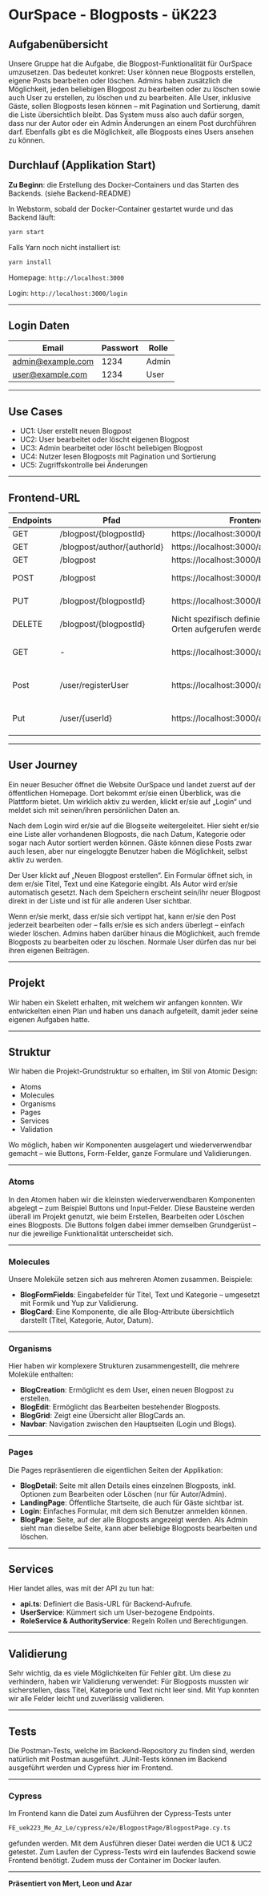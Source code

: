 # OurSpace - Blogposts - üK223

## Aufgabenübersicht

Unsere Gruppe hat die Aufgabe, die Blogpost-Funktionalität für OurSpace umzusetzen.
Das bedeutet konkret:
User können neue Blogposts erstellen, eigene Posts bearbeiten oder löschen.
Admins haben zusätzlich die Möglichkeit, jeden beliebigen Blogpost zu bearbeiten oder zu löschen sowie auch User zu erstellen, zu löschen und zu bearbeiten.
Alle User, inklusive Gäste, sollen Blogposts lesen können – mit Pagination und Sortierung, damit die Liste übersichtlich bleibt.
Das System muss also auch dafür sorgen, dass nur der Autor oder ein Admin Änderungen an einem Post durchführen darf.
Ebenfalls gibt es die Möglichkeit, alle Blogposts eines Users ansehen zu können.

## Durchlauf (Applikation Start)

**Zu Beginn**: die Erstellung des Docker-Containers und das Starten des Backends.
(siehe Backend-README)


In Webstorm, sobald der Docker-Container gestartet wurde und das Backend läuft:

```bash
yarn start
```

Falls Yarn noch nicht installiert ist:

```bash
yarn install
```

Homepage:
`http://localhost:3000`

Login:
`http://localhost:3000/login`

---

## Login Daten
Email              | Passwort              | Rolle | 
----------------   | --------------------- | ----  | 
admin@example.com  | 1234                  | Admin |  
user@example.com   | 1234                  | User  |  

---

## Use Cases

* UC1: User erstellt neuen Blogpost
* UC2: User bearbeitet oder löscht eigenen Blogpost
* UC3: Admin bearbeitet oder löscht beliebigen Blogpost
* UC4: Nutzer lesen Blogposts mit Pagination und Sortierung
* UC5: Zugriffskontrolle bei Änderungen

---


## Frontend-URL
Endpoints | Pfad                          | Frontend Endpoint                                                      | Use Case
-------- | ------------------------------ | --------                                                               | ------------
GET      | /blogpost/{blogpostId}         | https://localhost:3000/blogposts/{{blogpostId}}                        | UC 4
GET      | /blogpost/author/{authorId}    | https://localhost:3000/author/{{authorId}}                             | UC 4
GET      | /blogpost                      | https://localhost:3000/blogposts                                       | UC 4
POST     | /blogpost                      | https://localhost:3000/blogpost/create                                 | UC 1 / UC 5 / UC 3
PUT      | /blogpost/{blogpostId}         | https://localhost:3000/blogpost/edit                                   | UC 2 / UC 5 / UC 3
DELETE   | /blogpost/{blogpostId}         | Nicht spezifisch definiert, kann von mehreren Orten aufgerufen werden  | UC 2 / UC 5 / UC 3
GET      | -                              | https://localhost:3000/adminoverview                                   | Allgemeine Anforderung Admin Page
Post     | /user/registerUser             | https://localhost:3000/adminoverview/createuser                        | Allgemeine Anforderung Admin Page
Put      | /user/{userId}                 | https://localhost:3000/adminoverview/edituser                          | Allgemeine Anforderung Admin Page


---

## User Journey

Ein neuer Besucher öffnet die Website OurSpace und landet zuerst auf der öffentlichen Homepage. Dort bekommt er/sie einen Überblick, was die Plattform bietet.
Um wirklich aktiv zu werden, klickt er/sie auf „Login“ und meldet sich mit seinen/ihren persönlichen Daten an.

Nach dem Login wird er/sie auf die Blogseite weitergeleitet. Hier sieht er/sie eine Liste aller vorhandenen Blogposts, die nach Datum, Kategorie oder sogar nach Autor sortiert werden können. Gäste können diese Posts zwar auch lesen, aber nur eingeloggte Benutzer haben die Möglichkeit, selbst aktiv zu werden.

Der User klickt auf „Neuen Blogpost erstellen“. Ein Formular öffnet sich, in dem er/sie Titel, Text und eine Kategorie eingibt. Als Autor wird er/sie automatisch gesetzt. Nach dem Speichern erscheint sein/ihr neuer Blogpost direkt in der Liste und ist für alle anderen User sichtbar.

Wenn er/sie merkt, dass er/sie sich vertippt hat, kann er/sie den Post jederzeit bearbeiten oder – falls er/sie es sich anders überlegt – einfach wieder löschen.
Admins haben darüber hinaus die Möglichkeit, auch fremde Blogposts zu bearbeiten oder zu löschen. Normale User dürfen das nur bei ihren eigenen Beiträgen.

---

## Projekt

Wir haben ein Skelett erhalten, mit welchem wir anfangen konnten.
Wir entwickelten einen Plan und haben uns danach aufgeteilt, damit jeder seine eigenen Aufgaben hatte.

---

## Struktur

Wir haben die Projekt-Grundstruktur so erhalten, im Stil von Atomic Design:

* Atoms
* Molecules
* Organisms
* Pages
* Services
* Validation

Wo möglich, haben wir Komponenten ausgelagert und wiederverwendbar gemacht – wie Buttons, Form-Felder, ganze Formulare und Validierungen.

---

### Atoms

In den Atomen haben wir die kleinsten wiederverwendbaren Komponenten abgelegt – zum Beispiel Buttons und Input-Felder.
Diese Bausteine werden überall im Projekt genutzt, wie beim Erstellen, Bearbeiten oder Löschen eines Blogposts.
Die Buttons folgen dabei immer demselben Grundgerüst – nur die jeweilige Funktionalität unterscheidet sich.

---

### Molecules

Unsere Moleküle setzen sich aus mehreren Atomen zusammen. Beispiele:

* **BlogFormFields**: Eingabefelder für Titel, Text und Kategorie – umgesetzt mit Formik und Yup zur Validierung.
* **BlogCard**: Eine Komponente, die alle Blog-Attribute übersichtlich darstellt (Titel, Kategorie, Autor, Datum).

---

### Organisms

Hier haben wir komplexere Strukturen zusammengestellt, die mehrere Moleküle enthalten:

* **BlogCreation**: Ermöglicht es dem User, einen neuen Blogpost zu erstellen.
* **BlogEdit**: Ermöglicht das Bearbeiten bestehender Blogposts.
* **BlogGrid**: Zeigt eine Übersicht aller BlogCards an.
* **Navbar**: Navigation zwischen den Hauptseiten (Login und Blogs).

---

### Pages

Die Pages repräsentieren die eigentlichen Seiten der Applikation:

* **BlogDetail**: Seite mit allen Details eines einzelnen Blogposts, inkl. Optionen zum Bearbeiten oder Löschen (nur für Autor/Admin).
* **LandingPage**: Öffentliche Startseite, die auch für Gäste sichtbar ist.
* **Login**: Einfaches Formular, mit dem sich Benutzer anmelden können.
* **BlogPage**: Seite, auf der alle Blogposts angezeigt werden. Als Admin sieht man dieselbe Seite, kann aber beliebige Blogposts bearbeiten und löschen.

---

## Services

Hier landet alles, was mit der API zu tun hat:

* **api.ts**: Definiert die Basis-URL für Backend-Aufrufe.
* **UserService**: Kümmert sich um User-bezogene Endpoints.
* **RoleService & AuthorityService**: Regeln Rollen und Berechtigungen.

---

## Validierung

Sehr wichtig, da es viele Möglichkeiten für Fehler gibt.
Um diese zu verhindern, haben wir Validierung verwendet:
Für Blogposts mussten wir sicherstellen, dass Titel, Kategorie und Text nicht leer sind.
Mit Yup konnten wir alle Felder leicht und zuverlässig validieren.

---

## Tests

Die Postman-Tests, welche im Backend-Repository zu finden sind, werden natürlich mit Postman ausgeführt.
JUnit-Tests können im Backend ausgeführt werden und Cypress hier im Frontend.

---

### Cypress

Im Frontend kann die Datei zum Ausführen der Cypress-Tests unter

```bash
FE_uek223_Me_Az_Le/cypress/e2e/BlogpostPage/BlogpostPage.cy.ts
```

gefunden werden.
Mit dem Ausführen dieser Datei werden die UC1 & UC2 getestet.
Zum Laufen der Cypress-Tests wird ein laufendes Backend sowie Frontend benötigt.
Zudem muss der Container im Docker laufen.

---

**Präsentiert von Mert, Leon und Azar**

